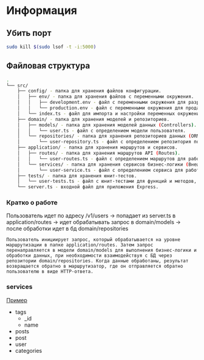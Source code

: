 # Информация

## Убить порт

```bash
sudo kill $(sudo lsof -t -i:5000)
```

## Файловая структура

```bash
.
└── src/
    ├── config/ - папка для хранения файлов конфигурации.
    │   ├── env/ - папка для хранения файлов с переменными окружения.
    │   │   ├── development.env - файл с переменными окружения для разработки.
    │   │   └── production.env - файл с переменными окружения для продакшена.
    │   └── index.ts - файл для импорта и настройки переменных окружения.
    ├── domain/ - папка для хранения моделей и репозиториев.
    │   ├── models/ - папка для хранения моделей данных (Controllers).
    │   │   └── user.ts - файл с определением модели пользователя.
    │   └── repositories/ - папка для хранения репозиториев данных (ORM).
    │       └── user-repository.ts - файл с определением репозитория пользователей.
    ├── application/ - папка для хранения маршрутов и сервисов.
    │   ├── routes/ - папка для хранения маршрутов API (Routes).
    │   │   └── user-routes.ts - файл с определением маршрутов для работы с пользователями.
    │   └── services/ - папка для хранения сервисов бизнес-логики (Внешние API).
    │       └── user-service.ts - файл с определением сервиса для работы с пользователями.
    ├── tests/ - папка для хранения юнит-тестов.
    │   └── user-tests.ts - файл с юнит-тестами для функций и методов, связанных с пользователем.
    └── server.ts - входной файл для приложения Express.
```

### Кратко о работе

Пользователь идет по адресу /v1/users -> попадает из server.ts в application/routes -> идет обрабатывать запрос в domain/models -> после обработки идет в бд domain/repositories

```text
Пользователь инициирует запрос, который обрабатывается на уровне маршрутизации в папке application/routes. Затем запрос перенаправляется в модели domain/models для выполнения бизнес-логики и обработки данных, при необходимости взаимодействуя с БД через репозитории domain/repositories. Когда данные обработаны, результат возвращается обратно в маршрутизатор, где он отправляется обратно пользователю в виде HTTP-ответа.
```

### services

[Пример](https://www.figma.com/community/file/1155975921696823502)

- tags
  - _id
  - name
- posts
- post
- user
- categories
